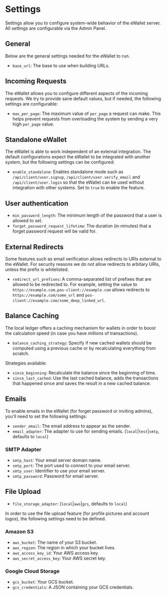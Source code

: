 # Settings

Settings allow you to configure system-wide behavior of the eWallet server. All settings are configurable via the Admin Panel.

## General

Below are the general settings needed for the eWallet to run.

- `base_url`: The base to use when building URLs.

## Incoming Requests

The eWallet allows you to configure different aspects of the incoming requests.
We try to provide sane default values, but if needed, the following settings are configurable:

- `max_per_page`: The maximum value of `per_page` a request can make. This helps prevent requests from overloading the system by sending a very high `per_page` value.

## Standalone eWallet

The eWallet is able to work independent of an external integration. The default configurations expect the eWallet to be integrated with another system, but the following settings can be configured:

- `enable_standalone`: Enables standalone mode such as `/api/client/user.signup`, `/api/client/user.verify_email` and `/api/client/user.login` so that the eWallet can be used without integration with other systems. Set to `true` to enable the feature.

## User authentication

- `min_password_length`: The minimum length of the password that a user is allowed to set.
- `forget_password_request_lifetime`: The duration (in minutes) that a forget password request will be valid for.

## External Redirects

Some features such as email verification allows redirects to URIs external to the eWallet. For security reasons we do not allow redirects to arbitary URIs, unless the prefix is whitelisted.

- `redirect_url_prefixes`: A comma-separated list of prefixes that are allowed to be redirected to. For example, setting the value to `https://example.com,pos-client://example.com` allows redirects to `https://example.com/some_url` and `pos-client://example.com/some_deep_linked_url`.

## Balance Caching

The local ledger offers a caching mechanism for wallets in order to boost the calculation speed (in case you have millions of transactions).

- `balance_caching_strategy`: Specify if new cached wallets should be computed using a previous cache or by recalculating everything from scratch.

Strategies available:

- `since_beginning`: Recalculate the balance since the beginning of time.
- `since_last_cached`: Use the last cached balance, adds the transactions that happened since and saves the result in a new cached balance.

## Emails

To enable emails in the eWallet (for forget password or inviting admins), you'll need to set the following settings:

- `sender_email`: The email address to appear as the sender.
- `email_adapter`: The adapter to use for sending emails. (`local`|`test`|`smtp`, defaults to `local`)

### SMTP Adapter

- `smtp_host`: Your email server domain name.
- `smtp_port`: The port used to connect to your email server.
- `smtp_user`: Identifier to use your email server.
- `smtp_password`: Password for email server.

## File Upload

- `file_storage_adapter`: (`local`|`aws`|`gcs`, defaults to `local`)

In order to use the file upload feature (for profile pictures and account logos), the following settings need to be defined.

### Amazon S3

- `aws_bucket`: The name of your S3 bucket.
- `aws_region`: The region in which your bucket lives.
- `aws_access_key_id`: Your AWS access key.
- `aws_secret_access_key`: Your AWS secret key.

### Google Cloud Storage

- `gcs_bucket`: Your GCS bucket.
- `gcs_credentials`: A JSON containing your GCS credentials.
